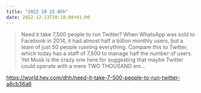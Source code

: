 ```yaml
---
title: "2022 10 25 Dhh"
date: 2022-12-23T20:18:08+01:00
---
```


> Need it take 7,500 people to run Twitter?
> When WhatsApp was sold to Facebook in 2014, it had almost half a billion monthly users, but a team of just 50 people running everything. Compare this to Twitter, which today has a staff of 7,500 to manage half the number of users. Yet Musk is the crazy one here for suggesting that maybe Twitter could operate with a mere TWO THOUSAND em...

https://world.hey.com/dhh/need-it-take-7-500-people-to-run-twitter-a8cb36a6